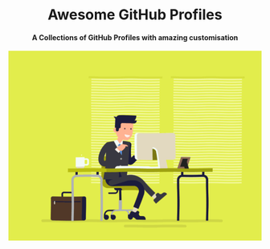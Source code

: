 <h1 align="center">Awesome GitHub Profiles </h1>
<h4 align="center">A Collections of GitHub Profiles with amazing customisation</h4>

<p align="center">
  <img src="./images/animated.gif" alt="Sublime's custom image"/>
</p>